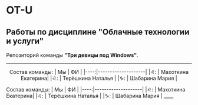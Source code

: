 # OT-U
## Работы по дисциплине "Облачные технологии и услуги"
Репозиторий команды **"Три девицы под Windows"**. 
____
<p align="center">
  Состав команды:
  | Мы  | ФИ                 |
  |----:|--------------------|
  |♌: | Махоткина Екатерина|
  |♌: | Терёшкина Наталья  |
  |♑: | Шабарина Мария     |
  
</p>
Состав команды:
| Мы  | ФИ                 |
|----:|--------------------|
|♌: | Махоткина Екатерина|
|♌: | Терёшкина Наталья  |
|♑: | Шабарина Мария     |
____
